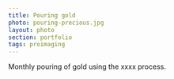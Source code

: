 ```yaml
--- 
title: Pouring gold 
photo: pouring-precious.jpg 
layout: photo 
section: portfolio 
tags: proimaging 
---  
```

  
Monthly pouring of gold using the xxxx process.
